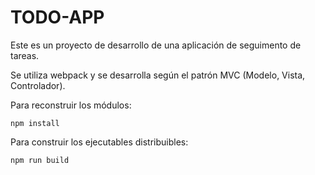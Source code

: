 # TODO-APP

Este es un proyecto de desarrollo de una aplicación de seguimento de tareas.

Se utiliza webpack y se desarrolla según el patrón MVC (Modelo, Vista, Controlador).

Para reconstruir los módulos:
```
npm install
```

Para construir los ejecutables distribuibles:
```
npm run build
```
